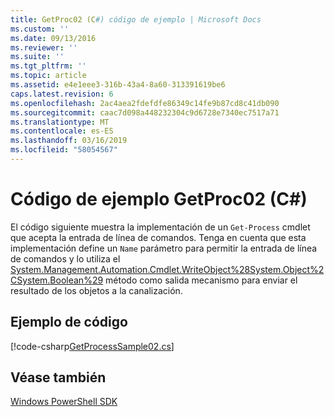 ```yaml
---
title: GetProc02 (C#) código de ejemplo | Microsoft Docs
ms.custom: ''
ms.date: 09/13/2016
ms.reviewer: ''
ms.suite: ''
ms.tgt_pltfrm: ''
ms.topic: article
ms.assetid: e4e1eee3-316b-43a4-8a60-313391619be6
caps.latest.revision: 6
ms.openlocfilehash: 2ac4aea2fdefdfe86349c14fe9b87cd8c41db090
ms.sourcegitcommit: caac7d098a448232304c9d6728e7340ec7517a71
ms.translationtype: MT
ms.contentlocale: es-ES
ms.lasthandoff: 03/16/2019
ms.locfileid: "58054567"
---
```

# <a name="getproc02-c-sample-code"></a>Código de ejemplo GetProc02 (C#)

El código siguiente muestra la implementación de un `Get-Process` cmdlet que acepta la entrada de línea de comandos. Tenga en cuenta que esta implementación define un `Name` parámetro para permitir la entrada de línea de comandos y lo utiliza el [System.Management.Automation.Cmdlet.WriteObject%28System.Object%2CSystem.Boolean%29](/dotnet/api/System.Management.Automation.Cmdlet.WriteObject%28System.Object%2CSystem.Boolean%29) método como salida mecanismo para enviar el resultado de los objetos a la canalización.

## <a name="code-sample"></a>Ejemplo de código

[!code-csharp[GetProcessSample02.cs](../../powershell-sdk-samples/SDK-2.0/csharp/GetProcessSample02/GetProcessSample02.cs#L11-L76 "GetProcessSample02.cs")]

## <a name="see-also"></a>Véase también

[Windows PowerShell SDK](../windows-powershell-reference.md)